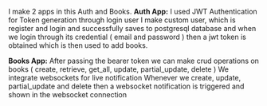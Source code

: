 I make 2 apps in this Auth and Books.
**Auth App:**
I used JWT Authentication for Token generation through login user
I make custom user, which is register and login and successfully saves to postgresql database and when we login through its credential ( email and password ) then a jwt token is obtained which is then used to add books.

**Books App:**
After passing the  bearer token we can make crud operations on books ( create, retrieve, get_all, update, partial_update, delete ) 
We integrate websockets for live notification
Whenever we create, update, partial_update and delete then a websocket notification is triggered and shown in the websocket connection
